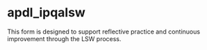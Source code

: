 # apdl_ipqalsw
  This form is designed to support reflective practice and continuous improvement through the LSW process. 
